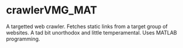 # crawlerVMG_MAT
A targetted web crawler. Fetches static links from a target group of websites. A tad bit unorthodox and little temperamental. Uses MATLAB programming. 
